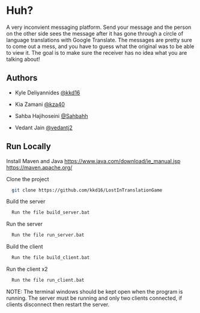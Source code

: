 
# Huh?

A very inconvient messaging platform. Send your message and the person on the other side sees the message after it has gone through a circle of language translations with Google Translate. The messages are pretty sure to come out a mess, and you have to guess what the original was to be able to view it. The goal is to make sure the receiver has no idea what you are talking about!




## Authors

- Kyle Deliyannides [@kkd16](https://www.github.com/kkd16)

- Kia Zamani [@kza40](https://www.github.com/kza40)

- Sahba Hajihoseini [@Sahbahh](https://www.github.com/Sahbahh)

- Vedant Jain [@vedantj2](https://www.github.com/vedantj2)




## Run Locally

Install Maven and Java https://www.java.com/download/ie_manual.jsp
https://maven.apache.org/

Clone the project

```bash
  git clone https://github.com/kkd16/LostInTranslationGame
```

Build the server

```bash
  Run the file build_server.bat
```

Run the server

```bash
  Run the file run_server.bat
```

Build the client

```bash
  Run the file build_client.bat
```

Run the client x2

```bash
  Run the file run_client.bat
```

NOTE: The terminal windows should be kept open when the program is running. The server must be running and only two clients connected, if clients disconnect then restart the server.


